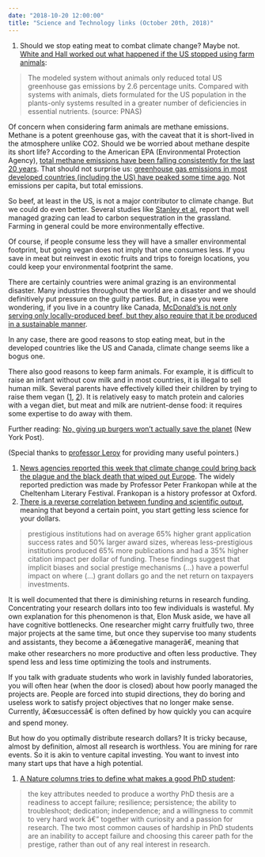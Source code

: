 ```yaml
---
date: "2018-10-20 12:00:00"
title: "Science and Technology links (October 20th, 2018)"
---
```




1. Should we stop eating meat to combat climate change? Maybe not. [White and Hall worked out what happened if the US stopped using farm animals](http://www.pnas.org/content/pnas/early/2017/11/15/1707322114.full.pdf):<br/>

> The modeled system without animals only reduced total US greenhouse gas emissions by 2.6 percentage units. Compared with systems with animals, diets formulated for the US population in the plants-only systems resulted in a greater number of deficiencies in essential nutrients. (source: PNAS)


Of concern when considering farm animals are methane emissions. Methane is a potent greenhouse gas, with the caveat that it is short-lived in the atmosphere unlike CO2. Should we be worried about methane despite its short life? According to the American EPA (Environmental Protection Agency), [total methane emissions have been falling consistently for the last 20 years](https://www.epa.gov/ghgemissions/overview-greenhouse-gases). That should not surprise us: [greenhouse gas emissions in most developed countries (including the US) have peaked some time ago](â€œhttp://www.wri.org/sites/default/files/turning-points-trends-countries-reaching-peak-greenhouse-gas-emissions-over-time.pdfâ€). Not emissions per capita, but total emissions.

So beef, at least in the US, is not a major contributor to climate change. But we could do even better. Several studies like [Stanley et al.](https://www.sciencedirect.com/science/article/pii/S0308521X17310338) report that well managed grazing can lead to carbon sequestration in the grassland. Farming in general could be more environmentally effective.

Of course, if people consume less they will have a smaller environmental footprint, but going vegan does not imply that one consumes less. If you save in meat but reinvest in exotic fruits and trips to foreign locations, you could keep your environmental footprint the same.

There are certainly countries were animal grazing is an environmental disaster. Many industries throughout the world are a disaster and we should definitively put pressure on the guilty parties. But, in case you were wondering, if you live in a country like Canada, [McDonald&rsquo;s is not only serving only locally-produced beef, but they also require that it be produced in a sustainable manner](https://www.newswire.ca/news-releases/mcdonalds-canada-will-be-the-first-company-to-serve-canadian-beef-from-farms-and-ranches-certified-sustainable-by-leading-industry-experts-687955591.html).

In any case, there are good reasons to stop eating meat, but in the developed countries like the US and Canada, climate change seems like a bogus one.

There also good reasons to keep farm animals. For example, it is difficult to raise an infant without cow milk and in most countries, it is illegal to sell human milk. Several parents have effectively killed their children by trying to raise them vegan ([1](http://www.patheos.com/blogs/withoutacrystalball/2018/10/religious-vegan-parents-convicted-in-starvation-death-of-son/), [2](https://broadly.vice.com/en_us/article/wjqbem/judge-convicts-parents-after-baby-dies-from-vegan-diet )). It is relatively easy to match protein and calories with a vegan diet, but meat and milk are nutrient-dense food: it requires some expertise to do away with them.

Further reading: [No, giving up burgers won&rsquo;t actually save the planet](https://nypost.com/2018/10/22/no-giving-up-burgers-wont-actually-save-the-planet/) (New York Post).

(Special thanks to [professor Leroy](https://scholar.google.be/citations?hl=en&amp;user=UZ2NkN0AAAAJ&amp;view_op=list_works&amp;sortby=pubdate) for providing many useful pointers.)
1. [News agencies reported this week that climate change could bring back the plague and the black death that wiped out Europe](https://www.news.com.au/technology/science/human-body/global-warming-will-unlock-ancient-diseases-like-the-plague-scientists-say/news-story/39e62f1a5947a58871d92b6dd1632674). The widely reported prediction was made by Professor Peter Frankopan while at the Cheltenham Literary Festival. Frankopan is a history professor at Oxford.
1. [There is a reverse correlation between funding and scientific output](https://www.biorxiv.org/content/early/2018/07/13/367847), meaning that beyond a certain point, you start getting less science for your dollars.<br/>

> prestigious institutions had on average 65% higher grant application success rates and 50% larger award sizes, whereas less-prestigious institutions produced 65% more publications and had a 35% higher citation impact per dollar of funding. These findings suggest that implicit biases and social prestige mechanisms (&hellip;) have a powerful impact on where (&hellip;) grant dollars go and the net return on taxpayers investments.


It is well documented that there is diminishing returns in research funding. Concentrating your research dollars into too few individuals is wasteful. My own explanation for this phenomenon is that, Elon Musk aside, we have all have cognitive bottlenecks. One researcher might carry fruitfully two, three major projects at the same time, but once they supervise too many students and assistants, they become a â€œnegative managerâ€, meaning that make other researchers no more productive and often less productive. They spend less and less time optimizing the tools and instruments.

If you talk with graduate students who work in lavishly funded laboratories, you will often hear (when the door is closed) about how poorly managed the projects are. People are forced into stupid directions, they do boring and useless work to satisfy project objectives that no longer make sense. Currently, â€œsuccessâ€ is often defined by how quickly you can acquire and spend money.

But how do you optimally distribute research dollars? It is tricky because, almost by definition, almost all research is worthless. You are mining for rare events. So it is akin to venture capital investing. You want to invest into many start ups that have a high potential.
1. [A Nature columns tries to define what makes a good PhD student](https://www.nature.com/articles/d41586-018-06905-0):<br/>

> the key attributes needed to produce a worthy PhD thesis are a readiness to accept failure; resilience; persistence; the ability to troubleshoot; dedication; independence; and a willingness to commit to very hard work â€” together with curiosity and a passion for research. The two most common causes of hardship in PhD students are an inability to accept failure and choosing this career path for the prestige, rather than out of any real interest in research.



